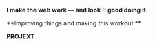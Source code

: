 **I make the web work — and look !! good doing it.**


**Improving things and making this workout **


**PROJEXT**

